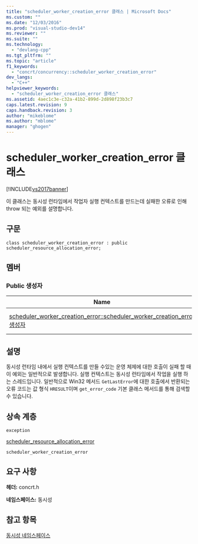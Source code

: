 ```yaml
---
title: "scheduler_worker_creation_error 클래스 | Microsoft Docs"
ms.custom: ""
ms.date: "12/03/2016"
ms.prod: "visual-studio-dev14"
ms.reviewer: ""
ms.suite: ""
ms.technology: 
  - "devlang-cpp"
ms.tgt_pltfrm: ""
ms.topic: "article"
f1_keywords: 
  - "concrt/concurrency::scheduler_worker_creation_error"
dev_langs: 
  - "C++"
helpviewer_keywords: 
  - "scheduler_worker_creation_error 클래스"
ms.assetid: 4aec1c3e-c32a-41b2-899d-2d898f23b3c7
caps.latest.revision: 9
caps.handback.revision: 3
author: "mikeblome"
ms.author: "mblome"
manager: "ghogen"
---
```

# scheduler_worker_creation_error 클래스
[!INCLUDE[vs2017banner](../../../assembler/inline/includes/vs2017banner.md)]

이 클래스는 동시성 런타임에서 작업자 실행 컨텍스트를 만드는데 실패한 오류로 인해 throw 되는 예외를 설명합니다.  
  
## 구문  
  
```  
class scheduler_worker_creation_error : public scheduler_resource_allocation_error;  
```  
  
## 멤버  
  
### Public 생성자  
  
|Name|설명|  
|----------|--------|  
|[scheduler\_worker\_creation\_error::scheduler\_worker\_creation\_error 생성자](../Topic/scheduler_worker_creation_error::scheduler_worker_creation_error%20Constructor.md)|오버로드됨.  `scheduler_worker_creation_error` 개체를 생성합니다.|  
  
## 설명  
 동시성 런타임 내에서 실행 컨텍스트를 만들 수있는 운영 체제에 대한 호출이 실패 할 때 이 예외는 일반적으로 발생합니다.  실행 컨텍스트는 동시성 런타임에서 작업을 실행 하는 스레드입니다.  일반적으로 Win32 메서드 `GetLastError`에 대한 호출에서 반환되는 오류 코드는 값 형식 `HRESULT`이며 `get_error_code` 기본 클래스 메서드를 통해 검색할 수 있습니다.  
  
## 상속 계층  
 `exception`  
  
 [scheduler\_resource\_allocation\_error](../../../parallel/concrt/reference/scheduler-resource-allocation-error-class.md)  
  
 `scheduler_worker_creation_error`  
  
## 요구 사항  
 **헤더:** concrt.h  
  
 **네임스페이스:** 동시성  
  
## 참고 항목  
 [동시성 네임스페이스](../../../parallel/concrt/reference/concurrency-namespace.md)